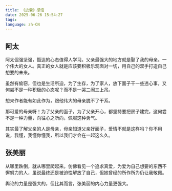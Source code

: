 ```yaml
---
title: 《皮囊》感悟
date: 2025-06-26 15:54:27
tags:
language: zh-CN
---
```


## 阿太

阿太倔强坚强，豁达的心态值得人学习。父亲最强大的地方就是娶了我的母亲。一个伟大的女人。真正的女人就是应该要积极乐观面对一切，用自己的双手打造自己想要的未来。

虽然有偷窃，但也是生活所迫，为了生存，为了家人，放下面子干一些违心事，又何尝不是一种积极的心态呢？而不是一哭二闹三上吊。

想来作者能有如此作为，跟他伟大的母亲脱不了干系。

那可爱的母亲呀！为了父亲的面子，为了父亲开心，都坚持要把房子建完，这何尝不是一种力量，向往心之所向，佩服这种勇气。

其实最了解父亲的人是母亲，母亲知道父亲好面子，爱情不就是这样吗？你不用说，我懂，我懂你懂我，所以我们才会在一起这么久。

## 张美丽

从哪里跌倒，就从哪里爬起来。仿佛看见一个追求真爱，为爱为自己想要的东西不懈努力的人，虽说最终还是被迫性解放了自己，但她曾经的所作所为仍让我敬佩。

舆论的力量是强大的，但比其而言，张美丽的内心力量更强大。
